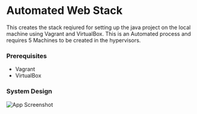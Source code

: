 
# Automated Web Stack

This creates the stack reqiured for setting up the java project on the local machine using Vagrant and VirtualBox.
This is an Automated process and requires 5 Machines to be created in the hypervisors.

### Prerequisites
- Vagrant
- VirtualBox

### System Design

![App Screenshot](https://via.placeholder.com/468x300?text=App+Screenshot+Here)





